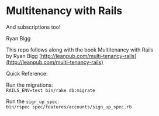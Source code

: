 # Multitenancy with Rails

And subscriptions too!

Ryan Bigg

This repo follows along with the book Multitenancy with Rails  
by Ryan Bigg [http://leanpub.com/multi-tenancy-rails](http://leanpub.com/multi-tenancy-rails)


Quick Reference:

Run the migrations:  
`RAILS_ENV=test bin/rake db:migrate`

Run the `sign_up_spec`:  
`bin/rspec spec/features/accounts/sign_up_spec.rb`